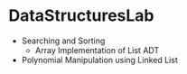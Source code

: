 # DataStructuresLab
 - Searching and Sorting
	- Array Implementation of List ADT
 - Polynomial Manipulation using Linked List
